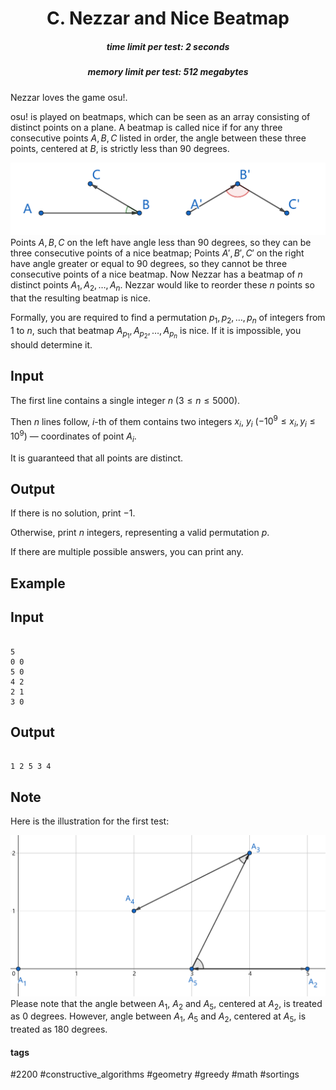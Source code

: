 <h1 style='text-align: center;'> C. Nezzar and Nice Beatmap</h1>

<h5 style='text-align: center;'>time limit per test: 2 seconds</h5>
<h5 style='text-align: center;'>memory limit per test: 512 megabytes</h5>

Nezzar loves the game osu!.

osu! is played on beatmaps, which can be seen as an array consisting of distinct points on a plane. A beatmap is called nice if for any three consecutive points $A,B,C$ listed in order, the angle between these three points, centered at $B$, is strictly less than $90$ degrees.

 ![](images/89ce7827b04452aece4db0c20915c8c00e42e69e.png) Points $A,B,C$ on the left have angle less than $90$ degrees, so they can be three consecutive points of a nice beatmap; Points $A',B',C'$ on the right have angle greater or equal to $90$ degrees, so they cannot be three consecutive points of a nice beatmap. Now Nezzar has a beatmap of $n$ distinct points $A_1,A_2,\ldots,A_n$. Nezzar would like to reorder these $n$ points so that the resulting beatmap is nice.

Formally, you are required to find a permutation $p_1,p_2,\ldots,p_n$ of integers from $1$ to $n$, such that beatmap $A_{p_1},A_{p_2},\ldots,A_{p_n}$ is nice. If it is impossible, you should determine it.

## Input

The first line contains a single integer $n$ ($3 \le n \le 5000$).

Then $n$ lines follow, $i$-th of them contains two integers $x_i$, $y_i$ ($-10^9 \le x_i, y_i \le 10^9$) — coordinates of point $A_i$.

It is guaranteed that all points are distinct.

## Output

If there is no solution, print $-1$.

Otherwise, print $n$ integers, representing a valid permutation $p$.

If there are multiple possible answers, you can print any.

## Example

## Input


```

5
0 0
5 0
4 2
2 1
3 0

```
## Output


```

1 2 5 3 4

```
## Note

Here is the illustration for the first test:

 ![](images/54178c3a61c659b5a1b41977a914cb769cdc7088.png) Please note that the angle between $A_1$, $A_2$ and $A_5$, centered at $A_2$, is treated as $0$ degrees. However, angle between $A_1$, $A_5$ and $A_2$, centered at $A_5$, is treated as $180$ degrees.



#### tags 

#2200 #constructive_algorithms #geometry #greedy #math #sortings 